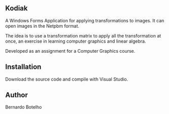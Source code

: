 Kodiak
-------

A Windows Forms Application for applying transformations to images. It can open images in the Netpbm format.

The idea is to use a transformation matrix to apply all the transformation at once, an exercise in learning computer graphics and linear algebra.

Developed as an assignment for a Computer Graphics course.

Installation
-------

Download the source code and compile with Visual Studio.


Author
-------

Bernardo Botelho
